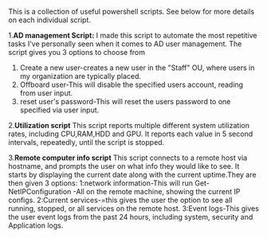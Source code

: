 This is a collection of useful powershell scripts. See below for more details on each individual script.


1.**AD management Script:**
I made this script to automate the most repetitive tasks I've personally seen when it comes to AD user management. The script gives you 3 options to choose from
1. Create a new user-creates a new user in the "Staff" OU, where users in my organization are typically placed. 
2. Offboard user-This will disable the specified users account, reading from user input. 
3. reset user's password-This will reset the users password to one specified via user input.

2.**Utilization script**
This script reports multiple different system utilization rates, including CPU,RAM,HDD and GPU. It reports each value in 5 second intervals, repeatedly, until the script is stopped. 

3.**Remote computer info script**
This script connects to a remote host via hostname, and prompts the user on what info they would like to see. It starts  by displaying the current date along with the current uptime.They are then given 3 options:
1:network information-This will run  Get-NetIPConfiguration -All  on the remote machine, showing the current IP configs. 
2:Current services-=this gives the user the option to see all running, stopped, or all services on the remote host.
3:Event logs-This gives the user event logs from the past 24 hours, including system, security and Application logs.

